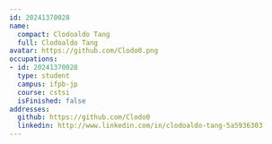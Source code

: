 ```yaml
---
id: 20241370028
name:
  compact: Clodoaldo Tang
  full: Clodoaldo Tang
avatar: https://github.com/Clodo0.png
occupations:
- id: 20241370028
  type: student
  campus: ifpb-jp
  course: cstsi
  isFinished: false
addresses:
  github: https://github.com/Clodo0
  linkedin: http://www.linkedin.com/in/clodoaldo-tang-5a5936303
---
```


